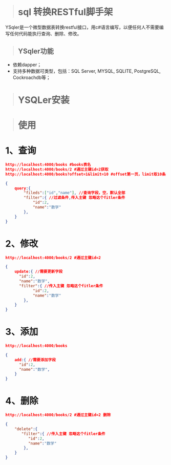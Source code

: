 > #  sql 转换RESTful脚手架



YSqler是一个微型数据表转换restful接口，用c#语言编写，以便任何人不需要编写任何代码能执行查询、删除、修改。



> ## YSqler功能

- 依赖dapper；
- 支持多种数据可类型，包括：SQL Server, MYSQL, SQLITE, PostgreSQL, Cockroachdb等；
  



> # YSQLer安装





> # 使用



# 1、查询

```json
http://localhost:4000/books #books表名
http://localhost:4000/books/2 #通过主键id=2获取
http://localhost:4000/books?offset=1&limit=10 #offset第一页，limit取10条

{
    query:{
        "fileds":["id","name"], //查询字段，空，默认全部
        "filter":{ //过滤条件,传入主键 忽略这个fitler条件
            "id":2,
            "name":"数学"   
        },
    }
}
```



# 2、修改

```json
http://localhost:4000/books/2 #通过主键id=2

{
    update:{ //需要更新字段
      "id":2,
      "name":"数学",
      "filter":{ //传入主键 忽略这个fitler条件
            "id":2,
            "name":"数学"   
        },
    }
}
```





# 3、添加

```json
http://localhost:4000/books

{
    add:{ //需要添加字段
      "id":2,
      "name":"数学",
    }
}
```



# 4、删除

```json
http://localhost:4000/books/2 #通过主键id=2 删除

{
    "delete":{
       "filter":{ //传入主键 忽略这个fitler条件
          "id":2,
          "name":"数学"   
        },
    }
}
```

